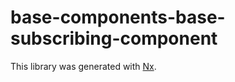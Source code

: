 # base-components-base-subscribing-component

This library was generated with [Nx](https://nx.dev).
